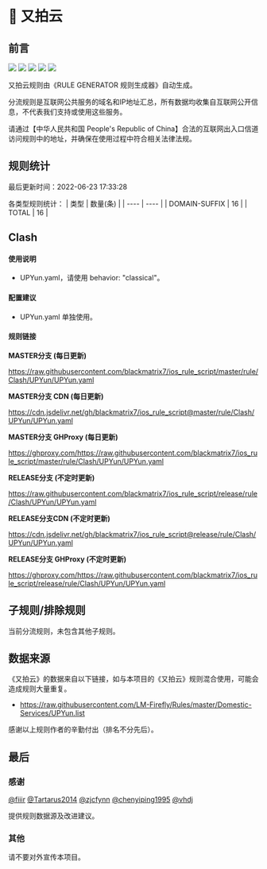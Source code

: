 # 🧸 又拍云

## 前言

![](https://shields.io/badge/-移除重复规则-ff69b4) ![](https://shields.io/badge/-DOMAIN与DOMAIN--SUFFIX合并-green) ![](https://shields.io/badge/-DOMAIN--SUFFIX间合并-critical) ![](https://shields.io/badge/-DOMAIN--SUFFIX与DOMAIN--KEYWORD合并-blue) ![](https://shields.io/badge/-IP--CIDR(6)合并-blueviolet) 

又拍云规则由《RULE GENERATOR 规则生成器》自动生成。

分流规则是互联网公共服务的域名和IP地址汇总，所有数据均收集自互联网公开信息，不代表我们支持或使用这些服务。

请通过【中华人民共和国 People's Republic of China】合法的互联网出入口信道访问规则中的地址，并确保在使用过程中符合相关法律法规。

## 规则统计

最后更新时间：2022-06-23 17:33:28

各类型规则统计：
| 类型 | 数量(条)  | 
| ---- | ----  |
| DOMAIN-SUFFIX | 16  | 
| TOTAL | 16  | 


## Clash 

#### 使用说明
- UPYun.yaml，请使用 behavior: "classical"。

#### 配置建议
- UPYun.yaml 单独使用。

#### 规则链接
**MASTER分支 (每日更新)**

https://raw.githubusercontent.com/blackmatrix7/ios_rule_script/master/rule/Clash/UPYun/UPYun.yaml

**MASTER分支 CDN (每日更新)**

https://cdn.jsdelivr.net/gh/blackmatrix7/ios_rule_script@master/rule/Clash/UPYun/UPYun.yaml

**MASTER分支 GHProxy (每日更新)**

https://ghproxy.com/https://raw.githubusercontent.com/blackmatrix7/ios_rule_script/master/rule/Clash/UPYun/UPYun.yaml

**RELEASE分支 (不定时更新)**

https://raw.githubusercontent.com/blackmatrix7/ios_rule_script/release/rule/Clash/UPYun/UPYun.yaml

**RELEASE分支CDN (不定时更新)**

https://cdn.jsdelivr.net/gh/blackmatrix7/ios_rule_script@release/rule/Clash/UPYun/UPYun.yaml

**RELEASE分支 GHProxy (不定时更新)**

https://ghproxy.com/https://raw.githubusercontent.com/blackmatrix7/ios_rule_script/release/rule/Clash/UPYun/UPYun.yaml

## 子规则/排除规则


当前分流规则，未包含其他子规则。

## 数据来源

《又拍云》的数据来自以下链接，如与本项目的《又拍云》规则混合使用，可能会造成规则大量重复。

- https://raw.githubusercontent.com/LM-Firefly/Rules/master/Domestic-Services/UPYun.list


感谢以上规则作者的辛勤付出（排名不分先后）。

## 最后

### 感谢

[@fiiir](https://github.com/fiiir) [@Tartarus2014](https://github.com/Tartarus2014) [@zjcfynn](https://github.com/zjcfynn) [@chenyiping1995](https://github.com/chenyiping1995) [@vhdj](https://github.com/vhdj)

提供规则数据源及改进建议。

### 其他

请不要对外宣传本项目。